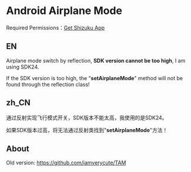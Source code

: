 # Android Airplane Mode

Required Permissions：[Get Shizuku App](https://github.com/RikkaApps/Shizuku/releases/)

## EN

Airplane mode switch by reflection, **SDK version cannot be too high**, I am using SDK24.

If the SDK version is too high, the "**setAirplaneMode**" method will not be found through the reflection class!

## zh_CN

通过反射实现飞行模式开关，SDK版本不能太高，我使用的是SDK24。

如果SDK版本过高，将无法通过反射类找到"**setAirplaneMode**"方法！

## About
Old version: https://github.com/iamverycute/TAM
